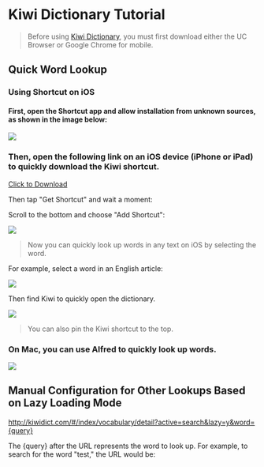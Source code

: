 # Kiwi Dictionary Tutorial
> Before using [Kiwi Dictionary](http://www.kiwidict.com ""), you must first download either the UC Browser or Google Chrome for mobile.

## Quick Word Lookup
### Using Shortcut on iOS
#### First, open the Shortcut app and allow installation from unknown sources, as shown in the image below:
![](https://gitee.com/fengorz/oss/raw/master/uPic/K6zemh.png '')

### Then, open the following link on an iOS device (iPhone or iPad) to quickly download the Kiwi shortcut.
[Click to Download](https://www.icloud.com/shortcuts/f141a493b0474859b55954027a9b8dac "")

Then tap "Get Shortcut" and wait a moment:

Scroll to the bottom and choose "Add Shortcut":

![](https://gitee.com/fengorz/oss/raw/master/uPic/YofuJ0.png '')

> Now you can quickly look up words in any text on iOS by selecting the word.

For example, select a word in an English article:

![](https://gitee.com/fengorz/oss/raw/master/uPic/56nfaG.png '')

Then find Kiwi to quickly open the dictionary.

![](https://gitee.com/fengorz/oss/raw/master/uPic/KaHsB2.png '')

> You can also pin the Kiwi shortcut to the top.

### On Mac, you can use Alfred to quickly look up words.
![](https://gitee.com/fengorz/oss/raw/master/uPic/HzToFo.png '')

## Manual Configuration for Other Lookups Based on Lazy Loading Mode
http://kiwidict.com/#/index/vocabulary/detail?active=search&lazy=y&word={query}

The {query} after the URL represents the word to look up. For example, to search for the word "test," the URL would be:
